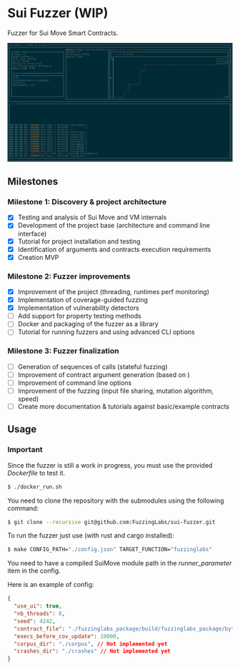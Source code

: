 # Sui Fuzzer (WIP)

Fuzzer for Sui Move Smart Contracts.

![screenshot](./doc/imgs/screenshot1.png)

## Milestones

### Milestone 1: Discovery & project architecture
- [x] Testing and analysis of Sui Move and VM internals 
- [x] Development of the project base (architecture and command line interface)
- [x] Tutorial for project installation and testing
- [x] Identification of arguments and contracts execution requirements
- [x] Creation MVP

### Milestone 2: Fuzzer improvements
- [x] Improvement of the project (threading, runtimes perf monitoring)
- [x] Implementation of coverage-guided fuzzing
- [x] Implementation of vulnerability detectors
- [ ] Add support for property testing methods
- [ ] Docker and packaging of the fuzzer as a library
- [ ] Tutorial for running fuzzers and using advanced CLI options

### Milestone 3: Fuzzer finalization
- [ ] Generation of sequences of calls (stateful fuzzing)
- [ ] Improvement of contract argument generation (based on )
- [ ] Improvement of command line options
- [ ] Improvement of the fuzzing (input file sharing, mutation algorithm, speed)
- [ ] Create more documentation & tutorials against basic/example contracts

## Usage

### Important

Since the fuzzer is still a work in progress, you must use the provided *Dockerfile* to test it.

```bash
$ ./docker_run.sh
```

You need to clone the repository with the submodules using the following command:

```bash
$ git clone --recursive git@github.com:FuzzingLabs/sui-fuzzer.git
```

To run the fuzzer just use (with rust and cargo installed):

```bash
$ make CONFIG_PATH="./config.json" TARGET_FUNCTION="fuzzinglabs"
```

You need to have a compiled SuiMove module path in the *runner_parameter* item in the config.

Here is an example of config:

```json
{
  "use_ui": true,
  "nb_threads": 8,
  "seed": 4242,
  "contract_file": "./fuzzinglabs_package/build/fuzzinglabs_package/bytecode_modules/fuzzinglabs_module.mv",
  "execs_before_cov_update": 10000,
  "corpus_dir": "./corpus", // Not implemented yet
  "crashes_dir": "./crashes" // Not implemented yet
}
```
